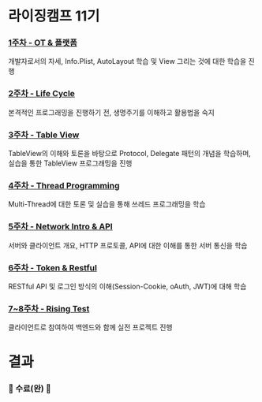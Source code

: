 # 라이징캠프 11기
### [1주차 - OT & 플랫폼](https://github.com/0Hooni/RisingCamp/tree/main/Twitch%20Clone)
개발자로서의 자세, Info.Plist, AutoLayout 학습 및 View 그리는 것에 대한 학습을 진행

### [2주차 - Life Cycle](https://github.com/0Hooni/RisingCamp/tree/main/Starbucks%20FE%20Clone)
본격적인 프로그래밍을 진행하기 전, 생명주기를 이해하고 활용법을 숙지

### [3주차 - Table View](https://github.com/0Hooni/RisingCamp/tree/main/%EB%8B%B9%EA%B7%BC%EB%A7%88%EC%BC%93%20%ED%81%B4%EB%A1%A0)
TableView의 이해와 토론을 바탕으로 Protocol, Delegate 패턴의 개념을 학습하며, 실습을 통한 TableView 프로그래밍을 진행

### [4주차 - Thread Programming](https://github.com/0Hooni/RisingCamp/tree/main/Cat%20Adventure)
Multi-Thread에 대한 토론 및 실습을 통해 쓰레드 프로그래밍을 학습

### [5주차 - Network Intro & API](https://github.com/0Hooni/RisingCamp/tree/main/MangoPlate%20Clone)
서버와 클라이언트 개요, HTTP 프로토콜, API에 대한 이해를 통한 서버 통신을 학습

### [6주차 - Token & Restful](https://github.com/0Hooni/RisingCamp/tree/main/MangoPlate%20Clone)
RESTful API 및 로그인 방식의 이해(Session-Cookie, oAuth, JWT)에 대해 학습

### [7~8주차 - Rising Test](https://github.com/0Hooni/RisingCamp/tree/main/CoupangEats%20Clone)
클라이언트로 참여하여 백엔드와 함께 실전 프로젝트 진행

# 결과
### 🎊 수료(완) 🎊
